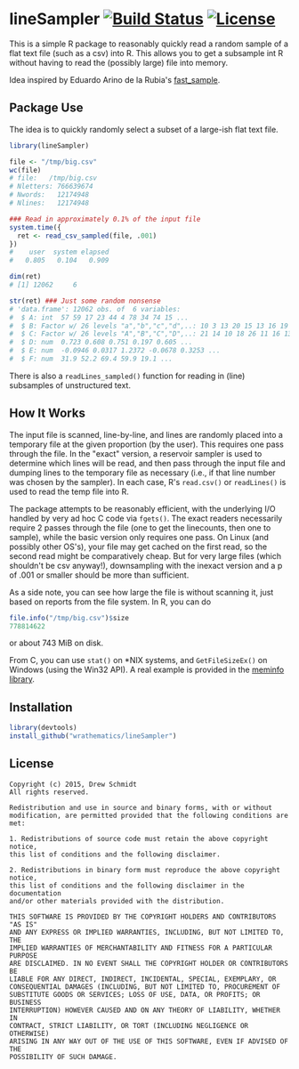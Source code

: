 # lineSampler [![Build Status](https://travis-ci.org/wrathematics/lineSampler.png)](https://travis-ci.org/wrathematics/lineSampler) [![License](http://img.shields.io/badge/license-BSD%202--Clause-orange.svg?style=flat)](http://opensource.org/licenses/BSD-2-Clause)


This is a simple R package to reasonably quickly read a random sample of a flat
text file (such as a csv) into R. This allows you to get a subsample int R 
without having to read the (possibly large) file into memory.

Idea inspired by Eduardo Arino de la Rubia's [fast_sample](https://github.com/earino/fast_sample).



## Package Use

The idea is to quickly randomly select a subset of a large-ish flat text file.

```r
library(lineSampler)

file <- "/tmp/big.csv"
wc(file)
# file:   /tmp/big.csv 
# Nletters: 766639674
# Nwords:   12174948
# Nlines:   12174948 

### Read in approximately 0.1% of the input file
system.time({
  ret <- read_csv_sampled(file, .001)
})
#    user  system elapsed 
#   0.805   0.104   0.909 

dim(ret)
# [1] 12062     6

str(ret) ### Just some random nonsense
# 'data.frame':	12062 obs. of  6 variables:
#  $ A: int  57 59 17 23 44 4 78 34 74 15 ...
#  $ B: Factor w/ 26 levels "a","b","c","d",..: 10 3 13 20 15 13 16 19 8 3 ...
#  $ C: Factor w/ 26 levels "A","B","C","D",..: 21 14 10 18 26 11 16 13 5 3 ...
#  $ D: num  0.723 0.608 0.751 0.197 0.605 ...
#  $ E: num  -0.0946 0.0317 1.2372 -0.0678 0.3253 ...
#  $ F: num  31.9 52.2 69.4 59.9 19.1 ...
```

There is also a `readLines_sampled()` function for reading in (line) subsamples
of unstructured text.



## How It Works

The input file is scanned, line-by-line, and lines are randomly placed into a
temporary file at the given proportion (by the user). This requires one pass
through the file. In the "exact" version, a reservoir sampler is used to
determine which lines will be read, and then pass through the input file and
dumping lines to the temporary file as necessary (i.e., if that line number was
chosen by the sampler). In each case, R's `read.csv()` or `readLines()` is used
to read the temp file into R.  

The package attempts to be reasonably efficient, with the underlying I/O handled
by very ad hoc C code via `fgets()`. The exact readers necessarily require 2
passes through the file (one to get the linecounts, then one to sample), while
the basic version only requires one pass. On Linux (and possibly other OS's),
your file may get cached on the first read, so the second read might be
comparatively cheap. But for very large files (which shouldn't be csv anyway!),
downsampling with the inexact version and a p of .001 or smaller should be more
than sufficient.

As a side note, you can see how large the file is without scanning it, just
based on reports from the file system. In R, you can do

```r
file.info("/tmp/big.csv")$size
778814622
```

or about 743 MiB on disk.

From C, you can use `stat()` on *NIX systems, and `GetFileSizeEx()`
on Windows (using the Win32 API).  A real example is provided in
the [meminfo library](https://github.com/wrathematics/memuse/blob/master/src/meminfo/src/fileinfo.c).



## Installation

```r
library(devtools)
install_github("wrathematics/lineSampler")
```



## License

    Copyright (c) 2015, Drew Schmidt
    All rights reserved.
    
    Redistribution and use in source and binary forms, with or without
    modification, are permitted provided that the following conditions are met:
    
    1. Redistributions of source code must retain the above copyright notice,
    this list of conditions and the following disclaimer.
    
    2. Redistributions in binary form must reproduce the above copyright notice,
    this list of conditions and the following disclaimer in the documentation
    and/or other materials provided with the distribution.
    
    THIS SOFTWARE IS PROVIDED BY THE COPYRIGHT HOLDERS AND CONTRIBUTORS "AS IS"
    AND ANY EXPRESS OR IMPLIED WARRANTIES, INCLUDING, BUT NOT LIMITED TO, THE
    IMPLIED WARRANTIES OF MERCHANTABILITY AND FITNESS FOR A PARTICULAR PURPOSE
    ARE DISCLAIMED. IN NO EVENT SHALL THE COPYRIGHT HOLDER OR CONTRIBUTORS BE
    LIABLE FOR ANY DIRECT, INDIRECT, INCIDENTAL, SPECIAL, EXEMPLARY, OR
    CONSEQUENTIAL DAMAGES (INCLUDING, BUT NOT LIMITED TO, PROCUREMENT OF
    SUBSTITUTE GOODS OR SERVICES; LOSS OF USE, DATA, OR PROFITS; OR BUSINESS
    INTERRUPTION) HOWEVER CAUSED AND ON ANY THEORY OF LIABILITY, WHETHER IN
    CONTRACT, STRICT LIABILITY, OR TORT (INCLUDING NEGLIGENCE OR OTHERWISE)
    ARISING IN ANY WAY OUT OF THE USE OF THIS SOFTWARE, EVEN IF ADVISED OF THE
    POSSIBILITY OF SUCH DAMAGE.


